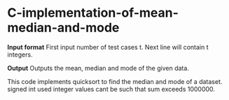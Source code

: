 # C-implementation-of-mean-median-and-mode
**Input format**
First input number of test cases t.
Next line will contain t integers.

**Output**
Outputs the mean, median and mode of the given data.

This code implements quicksort to find the median and mode of a dataset.
signed int used integer values cant be such that sum exceeds 1000000.
